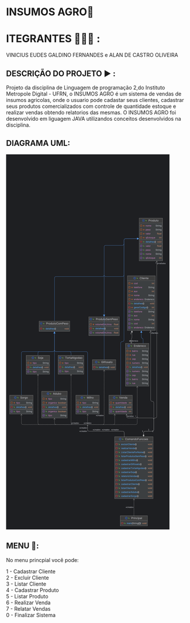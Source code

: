 # INSUMOS AGRO🌱

# ITEGRANTES 👨🏽‍💻 :

VINICIUS EUDES GALDINO FERNANDES e 
ALAN DE CASTRO OLIVEIRA 


## DESCRIÇÃO DO PROJETO ▶︎ : 

Projeto da disciplina de Linguagem de programação 2,do Instituto Metropole Digital - UFRN, o INSUMOS AGRO é um sistema de vendas de insumos agricolas, onde o usuario pode cadastar seus clientes, cadastrar seus produtos comercializados com controle de quantidade estoque e realizar vendas obtendo relatorios das mesmas. O INSUMOS AGRO foi desenvolvido em liguagem JAVA utilizandos conceitos desenvolvidos na disciplina.

## DIAGRAMA UML: 
![image](https://github.com/Viniciuseudes/ProjetoLP2_IMD/blob/main/diagrama.png)

## MENU 🌵:


No menu princpial você pode:


1 - Cadastrar Cliente     
2 - Excluir Cliente       
3 - Listar Cliente         
4 - Cadastrar Produto      
5 - Listar Produto       
6 - Realizar Venda         
7 - Relatar Vendas         
0 - Finalizar Sistema 



